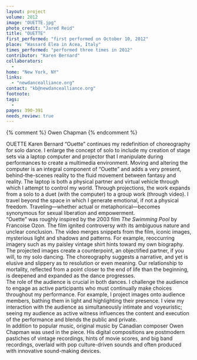 ```yaml
---
layout: project
volume: 2012
image: "OUETTE.jpg"
photo_credit: "Jared Reid"
title: "OUETTE"
first_performed: "first performed on October 10, 2012"
place: "Wassard Elea in Acea, Italy"
times_performed: "performed three times in 2012"
contributor: "Karen Bernard"
collaborators: 
  - 
home: "New York, NY"
links: 
  - "newdancealliance.org"
contact: "kb@newdancealliance.org"
footnote: 
tags: 
  - 
pages: 390-391
needs_review: true
---
```


{% comment %} 
Owen Chapman
{% endcomment %}

 OUETTE 
 Karen Bernard 
 “Ouette” continues my redefinition of choreography for solo dance. I enlarge the concept of solo to include my creation of stage sets via a laptop computer and projector that I manipulate during performances to create a multimedia environment. Moving and altering the computer is an integral component of “Ouette” and adds a very present, behind-the-scenes reality to the fluid movement between fantasy and reality. The laptop is both a physical partner and virtual vehicle through which I attempt to control my world. Through projections, the work expands from a solo to a duet (with the computer) to a group work (through video). I travel beyond the space in which I generate emotional, if not a physical freedom. Traveling—whether actual or metaphorical—becomes synonymous for sexual liberation and empowerment.  
 “Ouette” was roughly inspired by the 2003 film <em>The Swimming Pool</em> by Francoise Ozon. The film ignited controversy with its ambiguous nature and unclear conclusion. The video merges snippets from the film, iconic images, mysterious light and shadows and patterns. For example, reoccurring imagery such as my paisley vintage shirt hints toward my own biography. The projected images create a counterpoint, an objectified partner, if you will, to my solo dancing. The choreography suggests a narrative, and yet is elusive and slippery as to resolution or even meaning. Our relationship to mortality, reflected from a point closer to the end of life than the beginning, is deepened and expanded as the dance progresses.  
 The role of the audience is crucial in both dances. I challenge the audience to engage as active participants who must continually make choices throughout my performance. For example, I project images onto audience members, bathing them in light and highlighting their presence. I view my interaction with the audience as simultaneously intimate and voyeuristic; seeing my audience as active witness influences the content and execution of the performance and blends the public and private.  
 In addition to popular music, original music by Canadian composer Owen Chapman was used in the piece. His digital compositions are postmodern pastiches of vintage recordings, hints of movie scores, and big band recordings, overlaid with pop culture-driven sounds and often produced with innovative sound-making devices.  

